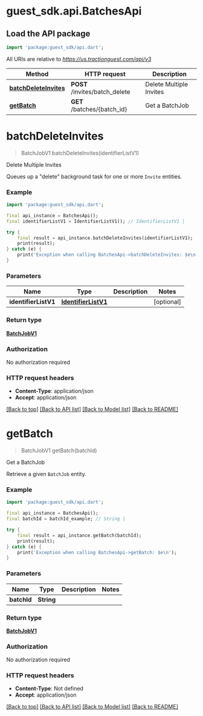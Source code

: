 # guest_sdk.api.BatchesApi

## Load the API package
```dart
import 'package:guest_sdk/api.dart';
```

All URIs are relative to *https://us.tractionguest.com/api/v3*

Method | HTTP request | Description
------------- | ------------- | -------------
[**batchDeleteInvites**](BatchesApi.md#batchdeleteinvites) | **POST** /invites/batch_delete | Delete Multiple Invites
[**getBatch**](BatchesApi.md#getbatch) | **GET** /batches/{batch_id} | Get a BatchJob


# **batchDeleteInvites**
> BatchJobV1 batchDeleteInvites(identifierListV1)

Delete Multiple Invites

Queues up a \"delete\" background task for one or more `Invite` entities.

### Example
```dart
import 'package:guest_sdk/api.dart';

final api_instance = BatchesApi();
final identifierListV1 = IdentifierListV1(); // IdentifierListV1 | 

try {
    final result = api_instance.batchDeleteInvites(identifierListV1);
    print(result);
} catch (e) {
    print('Exception when calling BatchesApi->batchDeleteInvites: $e\n');
}
```

### Parameters

Name | Type | Description  | Notes
------------- | ------------- | ------------- | -------------
 **identifierListV1** | [**IdentifierListV1**](IdentifierListV1.md)|  | [optional] 

### Return type

[**BatchJobV1**](BatchJobV1.md)

### Authorization

No authorization required

### HTTP request headers

 - **Content-Type**: application/json
 - **Accept**: application/json

[[Back to top]](#) [[Back to API list]](../README.md#documentation-for-api-endpoints) [[Back to Model list]](../README.md#documentation-for-models) [[Back to README]](../README.md)

# **getBatch**
> BatchJobV1 getBatch(batchId)

Get a BatchJob

Retrieve a given `BatchJob` entity.

### Example
```dart
import 'package:guest_sdk/api.dart';

final api_instance = BatchesApi();
final batchId = batchId_example; // String | 

try {
    final result = api_instance.getBatch(batchId);
    print(result);
} catch (e) {
    print('Exception when calling BatchesApi->getBatch: $e\n');
}
```

### Parameters

Name | Type | Description  | Notes
------------- | ------------- | ------------- | -------------
 **batchId** | **String**|  | 

### Return type

[**BatchJobV1**](BatchJobV1.md)

### Authorization

No authorization required

### HTTP request headers

 - **Content-Type**: Not defined
 - **Accept**: application/json

[[Back to top]](#) [[Back to API list]](../README.md#documentation-for-api-endpoints) [[Back to Model list]](../README.md#documentation-for-models) [[Back to README]](../README.md)

